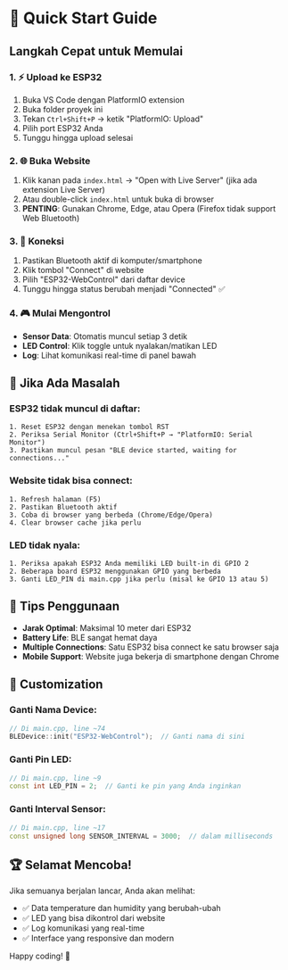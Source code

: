 # 📱 Quick Start Guide

## Langkah Cepat untuk Memulai

### 1. ⚡ Upload ke ESP32
1. Buka VS Code dengan PlatformIO extension
2. Buka folder proyek ini
3. Tekan `Ctrl+Shift+P` → ketik "PlatformIO: Upload"
4. Pilih port ESP32 Anda
5. Tunggu hingga upload selesai

### 2. 🌐 Buka Website
1. Klik kanan pada `index.html` → "Open with Live Server" (jika ada extension Live Server)
2. Atau double-click `index.html` untuk buka di browser
3. **PENTING**: Gunakan Chrome, Edge, atau Opera (Firefox tidak support Web Bluetooth)

### 3. 🔗 Koneksi
1. Pastikan Bluetooth aktif di komputer/smartphone
2. Klik tombol "Connect" di website
3. Pilih "ESP32-WebControl" dari daftar device
4. Tunggu hingga status berubah menjadi "Connected" ✅

### 4. 🎮 Mulai Mengontrol
- **Sensor Data**: Otomatis muncul setiap 3 detik
- **LED Control**: Klik toggle untuk nyalakan/matikan LED
- **Log**: Lihat komunikasi real-time di panel bawah

## 🚨 Jika Ada Masalah

### ESP32 tidak muncul di daftar:
```
1. Reset ESP32 dengan menekan tombol RST
2. Periksa Serial Monitor (Ctrl+Shift+P → "PlatformIO: Serial Monitor")
3. Pastikan muncul pesan "BLE device started, waiting for connections..."
```

### Website tidak bisa connect:
```
1. Refresh halaman (F5)
2. Pastikan Bluetooth aktif
3. Coba di browser yang berbeda (Chrome/Edge/Opera)
4. Clear browser cache jika perlu
```

### LED tidak nyala:
```
1. Periksa apakah ESP32 Anda memiliki LED built-in di GPIO 2
2. Beberapa board ESP32 menggunakan GPIO yang berbeda
3. Ganti LED_PIN di main.cpp jika perlu (misal ke GPIO 13 atau 5)
```

## 🎯 Tips Penggunaan

- **Jarak Optimal**: Maksimal 10 meter dari ESP32
- **Battery Life**: BLE sangat hemat daya
- **Multiple Connections**: Satu ESP32 bisa connect ke satu browser saja
- **Mobile Support**: Website juga bekerja di smartphone dengan Chrome

## 🔧 Customization

### Ganti Nama Device:
```cpp
// Di main.cpp, line ~74
BLEDevice::init("ESP32-WebControl");  // Ganti nama di sini
```

### Ganti Pin LED:
```cpp
// Di main.cpp, line ~9
const int LED_PIN = 2;  // Ganti ke pin yang Anda inginkan
```

### Ganti Interval Sensor:
```cpp
// Di main.cpp, line ~17
const unsigned long SENSOR_INTERVAL = 3000;  // dalam milliseconds
```

## 🏆 Selamat Mencoba!

Jika semuanya berjalan lancar, Anda akan melihat:
- ✅ Data temperature dan humidity yang berubah-ubah
- ✅ LED yang bisa dikontrol dari website
- ✅ Log komunikasi yang real-time
- ✅ Interface yang responsive dan modern

Happy coding! 🚀
